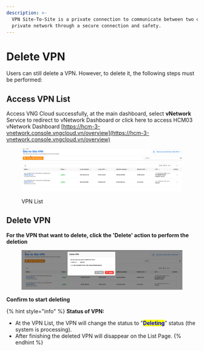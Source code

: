 ```yaml
---
description: >-
  VPN Site-To-Site is a private connection to communicate between two or more
  private network through a secure connection and safety.
---
```


# Delete VPN

Users can still delete a VPN. However, to delete it, the following steps must be performed:

## **Access VPN List**

Access VNG Cloud successfully, at the main dashboard, select **vNetwork** Service to redirect to vNetwork Dashboard or click here to access HCM03 vNetwork Dashboard [https://hcm-3-vnetwork.console.vngcloud.vn/overview](https://hcm-3-vnetwork.console.vngcloud.vn/overview)

<figure><img src="../../.gitbook/assets/image (2) (1) (1) (1) (1) (1) (1) (1) (1) (1) (1) (1) (1).png" alt=""><figcaption><p>VPN List</p></figcaption></figure>

## **Delete VPN**

**For the VPN that want to delete, click the 'Delete' action to perform the deletion**&#x20;

<figure><img src="../../.gitbook/assets/image (3) (1) (1) (1) (1) (1) (1) (1) (1) (1) (1).png" alt=""><figcaption></figcaption></figure>

**Confirm to start deleting**

{% hint style="info" %}
**Status of VPN:**

* At the VPN List, the VPN will change the status to "<mark style="color:blue;">**Deleting**</mark>" status (the system is processing).
* After finishing the deleted VPN will disappear on the List Page.
{% endhint %}

